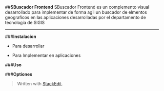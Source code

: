 
##**SBuscador Frontend**
SBuscador Frontend es un complemento visual desarrollado para implementar de forma agil un buscador de elmentos geograficos en las aplicaciones desarrolladas por el departamento de tecnologia de SIGIS 

 ----------
 
###**Instalacion**

 - Para desarrollar

 - Para Implementar en aplicaciones

###**Uso**

###**Optiones**

> Written with [StackEdit](https://stackedit.io/).

